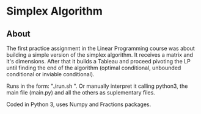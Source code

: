 # Simplex Algorithm

## About 

The first practice assignment in the Linear Programming course was about building a simple version of the simplex algorithm. It receives a matrix and it's dimensions. After that it builds a Tableau and proceed pivoting the LP until finding the end of the algorithm (optimal conditional, unbounded conditional or inviable conditional).

Runs in the form: "./run.sh <test-case>". Or manually interpret it calling python3, the main file (main.py) and all the others as suplementary files.

Coded in Python 3, uses Numpy and Fractions packages.

